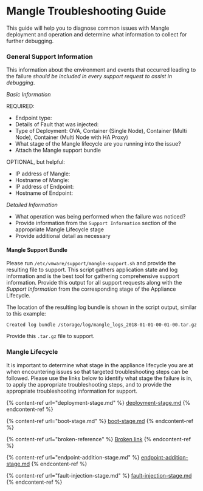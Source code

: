 # Mangle Troubleshooting Guide

This guide will help you to diagnose common issues with Mangle deployment and operation and determine what information to collect for further debugging.

### General Support Information

This information about the environment and events that occurred leading to the failure _should be included in every support request to assist in debugging_.

_Basic Information_

REQUIRED:

* Endpoint type:
* Details of Fault that was injected:
* Type of Deployment: OVA, Container (Single Node), Container (Multi Node), Container (Multi Node with HA Proxy)
* What stage of the Mangle lifecycle are you running into the issue?
* Attach the Mangle support bundle

OPTIONAL, but helpful:

* IP address of Mangle:
* Hostname of Mangle:
* IP address of Endpoint:
* Hostname of Endpoint:

_Detailed Information_

* What operation was being performed when the failure was noticed?
* Provide information from the `Support Information` section of the appropriate Mangle Lifecycle stage
* Provide additional detail as necessary

#### Mangle Support Bundle

Please run `/etc/vmware/support/mangle-support.sh` and provide the resulting file to support. This script gathers application state and log information and is the best tool for gathering comprehensive support information. Provide this output for all support requests along with the _Support Information_ from the corresponding stage of the Appliance Lifecycle.

The location of the resulting log bundle is shown in the script output, similar to this example:

```
Created log bundle /storage/log/mangle_logs_2018-01-01-00-01-00.tar.gz
```

Provide this `.tar.gz` file to support.

### Mangle Lifecycle

It is important to determine what stage in the appliance lifecycle you are at when encountering issues so that targeted troubleshooting steps can be followed. Please use the links below to identify what stage the failure is in, to apply the appropriate troubleshooting steps, and to provide the appropriate troubleshooting information for support.

{% content-ref url="deployment-stage.md" %}
[deployment-stage.md](deployment-stage.md)
{% endcontent-ref %}

{% content-ref url="boot-stage.md" %}
[boot-stage.md](boot-stage.md)
{% endcontent-ref %}

{% content-ref url="broken-reference" %}
[Broken link](broken-reference)
{% endcontent-ref %}

{% content-ref url="endpoint-addition-stage.md" %}
[endpoint-addition-stage.md](endpoint-addition-stage.md)
{% endcontent-ref %}

{% content-ref url="fault-injection-stage.md" %}
[fault-injection-stage.md](fault-injection-stage.md)
{% endcontent-ref %}
